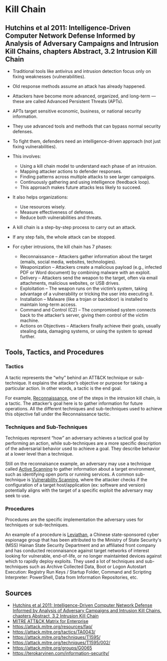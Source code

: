 # Kill Chain

## Hutchins et al 2011: Intelligence-Driven Computer Network Defense Informed by Analysis of Adversary Campaigns and Intrusion Kill Chains, chapters Abstract, 3.2 Intrusion Kill Chain

- Traditional tools like antivirus and intrusion detection focus only on fixing weaknesses (vulnerabilities).

- Old response methods assume an attack has already happened.

- Attackers have become more advanced, organized, and long-term — these are called Advanced Persistent Threats (APTs).

- APTs target sensitive economic, business, or national security information.

- They use advanced tools and methods that can bypass normal security defenses.

- To fight them, defenders need an intelligence-driven approach (not just fixing vulnerabilities).

- This involves:

    - Using a kill chain model to understand each phase of an intrusion.
    - Mapping attacker actions to defender responses.
    - Finding patterns across multiple attacks to see larger campaigns.
    - Continuously gathering and using intelligence (feedback loop).
    - This approach makes future attacks less likely to succeed.

- It also helps organizations:
    - Use resources wisely.
    - Measure effectiveness of defenses.
    - Reduce both vulnerabilities and threats.

- A kill chain is a step-by-step process to carry out an attack.

- If any step fails, the whole attack can be stopped.

- For cyber intrusions, the kill chain has 7 phases:
    - Reconnaissance – Attackers gather information about the target (emails, social media, websites, technologies).
    - Weaponization – Attackers create a malicious payload (e.g., infected PDF or Word document) by combining malware with an exploit.
    - Delivery – Attackers send the weapon to the target, often via email attachments, malicious websites, or USB drives.
    - Exploitation – The weapon runs on the victim’s system, taking advantage of a vulnerability or tricking the user into executing it.
    - Installation – Malware (like a trojan or backdoor) is installed to maintain long-term access.
    - Command and Control (C2) – The compromised system connects back to the attacker’s server, giving them control of the victim machine.
    - Actions on Objectives – Attackers finally achieve their goals, usually stealing data, damaging systems, or using the system to spread further.

## Tools, Tactics, and Procedures

### Tactics

A tactic represents the “why” behind an ATT&CK technique or sub-technique. It explains the attacker’s objective or purpose for taking a particular action. In other words, a tactic is the end goal.

For example, [Reconnaissance](https://attack.mitre.org/tactics/TA0043/), one of the steps in the intrusion kill chain, is a tactic. The attacker’s goal here is to gather information for future operations. All the different techniques and sub-techniques used to achieve this objective fall under the Reconnaissance tactic.

### Techniques and Sub-Techniques

Techniques represent “how” an adversary achieves a tactical goal by performing an action, while sub-techniques are a more specific description of the adversarial behavior used to achieve a goal. They describe behavior at a lower level than a technique.

Still on the reconnaisance example, an adversary may use a technique called [Active Scanning](https://attack.mitre.org/techniques/T1595/) to gather information about a target environment, such as identifying open ports or running services. A common sub-technique is [Vulnerability Scanning](https://attack.mitre.org/techniques/T1595/002/), where the attacker checks if the configuration of a target host/application (ex: software and version) potentially aligns with the target of a specific exploit the adversary may seek to use.

### Procedures

Procedures are the specific implementation the adversary uses for techniques or sub-techniques.

An example of a procedure is [Leviathan](https://attack.mitre.org/groups/G0065), a Chinese state-sponsored cyber espionage group that has been attributed to the Ministry of State Security's (MSS) Hainan State Security Department and an affiliated front company and has conducted reconnaisance against target networks of interest looking for vulnerable, end-of-life, or no longer maintainted devices against which to rapidly deploy exploits. They used a lot of techniques and sub-techniques such as Archive Collected Data, Boot or Logon Autostart Execution: Registry Run Keys / Startup Folder, Command and Scripting Interpreter: PowerShell, Data from Information Repositories, etc.

## Sources

- [Hutchins et al 2011: Intelligence-Driven Computer Network Defense Informed by Analysis of Adversary Campaigns and Intrusion Kill Chains, chapters Abstract, 3.2 Intrusion Kill Chain](https://lockheedmartin.com/content/dam/lockheed-martin/rms/documents/cyber/LM-White-Paper-Intel-Driven-Defense.pdf)
- [MITRE ATT&CK Matrix for Enterprise](https://attack.mitre.org/)
- https://attack.mitre.org/resources/faq/
- https://attack.mitre.org/tactics/TA0043/
- https://attack.mitre.org/techniques/T1595/
- https://attack.mitre.org/techniques/T1595/002/
- https://attack.mitre.org/groups/G0065
- https://terokarvinen.com/information-security/
